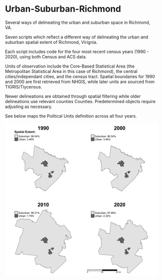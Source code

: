 # Urban-Suburban-Richmond
Several ways of delineating the urban and suburban space in Richmond, VA. 

Seven scripts which reflect a different way of delineating the urban and suburban spatial extent of Richmond, Virignia.  

Each script includes code for the four most recent census years (1990 - 2020), using both Census and ACS data.

Units of observation include the Core-Based Statistical Area (the Metropolitan Statistical Area in this case of Richmond), the central cities/independant cities, and the census tract.  Spatial boundaries for 1990 and 2000 are first retrieved from NHGIS, while later units are sourced from TIGRIS/Tiycensus.

Newer delineations are obtained through spatial filtering while older delineations use relevant counties Counties. Predetermined objects require adjusting as necessary.  

See below maps the Political Units definition across all four years.   

![Model](https://github.com/BillySouthern/Urban-Suburban-Richmond/blob/main/Political%20Units/Politicalx4.png)
